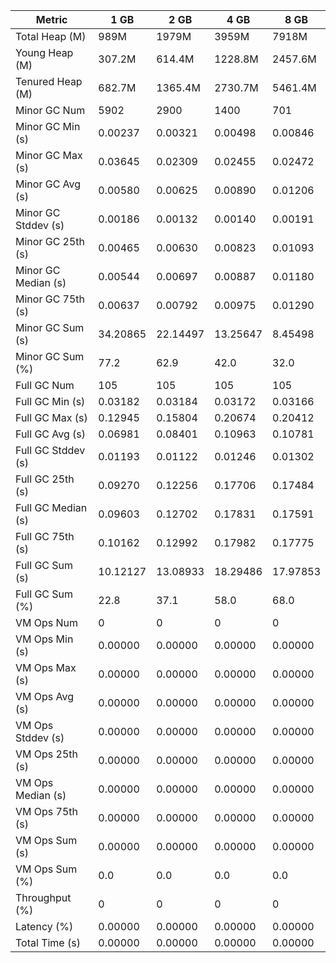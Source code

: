 | Metric | 1 GB | 2 GB | 4 GB | 8 GB |
|------|----|----|----|----|
| Total Heap (M) | 989M | 1979M | 3959M | 7918M |
| Young Heap (M) | 307.2M | 614.4M | 1228.8M | 2457.6M |
| Tenured Heap (M) | 682.7M | 1365.4M | 2730.7M | 5461.4M |
| Minor GC Num | 5902 | 2900 | 1400 | 701 |
| Minor GC Min (s) | 0.00237 | 0.00321 | 0.00498 | 0.00846 |
| Minor GC Max (s) | 0.03645 | 0.02309 | 0.02455 | 0.02472 |
| Minor GC Avg (s) | 0.00580 | 0.00625 | 0.00890 | 0.01206 |
| Minor GC Stddev (s) | 0.00186 | 0.00132 | 0.00140 | 0.00191 |
| Minor GC 25th (s) | 0.00465 | 0.00630 | 0.00823 | 0.01093 |
| Minor GC Median (s) | 0.00544 | 0.00697 | 0.00887 | 0.01180 |
| Minor GC 75th (s) | 0.00637 | 0.00792 | 0.00975 | 0.01290 |
| Minor GC Sum (s) | 34.20865 | 22.14497 | 13.25647 | 8.45498 |
| Minor GC Sum (%) | 77.2 | 62.9 | 42.0 | 32.0 |
| Full GC Num | 105 | 105 | 105 | 105 |
| Full GC Min (s) | 0.03182 | 0.03184 | 0.03172 | 0.03166 |
| Full GC Max (s) | 0.12945 | 0.15804 | 0.20674 | 0.20412 |
| Full GC Avg (s) | 0.06981 | 0.08401 | 0.10963 | 0.10781 |
| Full GC Stddev (s) | 0.01193 | 0.01122 | 0.01246 | 0.01302 |
| Full GC 25th (s) | 0.09270 | 0.12256 | 0.17706 | 0.17484 |
| Full GC Median (s) | 0.09603 | 0.12702 | 0.17831 | 0.17591 |
| Full GC 75th (s) | 0.10162 | 0.12992 | 0.17982 | 0.17775 |
| Full GC Sum (s) | 10.12127 | 13.08933 | 18.29486 | 17.97853 |
| Full GC Sum (%) | 22.8 | 37.1 | 58.0 | 68.0 |
| VM Ops Num | 0 | 0 | 0 | 0 |
| VM Ops Min (s) | 0.00000 | 0.00000 | 0.00000 | 0.00000 |
| VM Ops Max (s) | 0.00000 | 0.00000 | 0.00000 | 0.00000 |
| VM Ops Avg (s) | 0.00000 | 0.00000 | 0.00000 | 0.00000 |
| VM Ops Stddev (s) | 0.00000 | 0.00000 | 0.00000 | 0.00000 |
| VM Ops 25th (s) | 0.00000 | 0.00000 | 0.00000 | 0.00000 |
| VM Ops Median (s) | 0.00000 | 0.00000 | 0.00000 | 0.00000 |
| VM Ops 75th (s) | 0.00000 | 0.00000 | 0.00000 | 0.00000 |
| VM Ops Sum (s) | 0.00000 | 0.00000 | 0.00000 | 0.00000 |
| VM Ops Sum (%) | 0.0 | 0.0 | 0.0 | 0.0 |
| Throughput (%) | 0 | 0 | 0 | 0 |
| Latency (%) | 0.00000 | 0.00000 | 0.00000 | 0.00000 |
| Total Time (s) | 0.00000 | 0.00000 | 0.00000 | 0.00000 |
